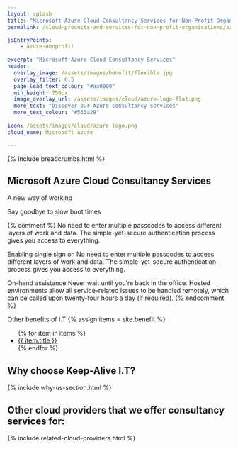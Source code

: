 ```yaml
---
layout: splash 
title: "Microsoft Azure Cloud Consultancy Services for Non-Profit Organisations"
permalink: /cloud-products-and-services-for-non-profit-organisations/azure

jsEntryPoints:
    - azure-nonprofit
    
excerpt: "Microsoft Azure Cloud Consultancy Services"
header:
  overlay_image: /assets/images/benefit/flexible.jpg
  overlay_filter: 0.5 
  page_lead_text_colour: "#aa0000"
  min_height: 750px
  image_overlay_url: /assets/images/cloud/azure-logo-flat.png 
  more_text: "Discover our Azure consultancy services"
  more_text_colour: "#563a29"
    
icon: /assets/images/cloud/azure-logo.png
cloud_name: Microsoft Azure

---
```


{% include breadcrumbs.html %}

## <i class="fas fa-cloud page-title-icon" aria-hidden="true"></i> Microsoft Azure Cloud Consultancy Services


A new way of working 


Say goodbye to slow boot times

{% comment %}
No need to enter multiple passcodes to access different layers of work and data. The simple-yet-secure authentication process gives you access to everything.


Enabling single sign on
No need to enter multiple passcodes to access different layers of work and data. The simple-yet-secure authentication process gives you access to everything.

On-hand assistance
Never wait until you’re back in the office. Hosted environments allow all service-related issues to be handled remotely, which can be called upon twenty-four hours a day (if required).
{% endcomment %}

Other benefits of I.T
{% assign items = site.benefit %}
<ul class="">
    {% for item in items %}
        <li><a href="{{ item.url }}">{{ item.title }}</a></li>
    {% endfor %}
</ul>

## Why choose Keep-Alive I.T?
{% include why-us-section.html %}

## Other cloud providers that we offer consultancy services for:
{% include related-cloud-providers.html %}